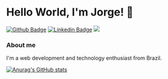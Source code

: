 # Hello World, I'm Jorge! 👋

[![Github Badge](https://img.shields.io/badge/-Github-000?style=flat-square&logo=Github&logoColor=white&link=https://github.com/jorgedobkovski/)](https://github.com/jorgedobkovski/) [![Linkedin Badge](https://img.shields.io/badge/-LinkedIn-blue?style=flat-square&logo=Linkedin&logoColor=white&link=https://www.linkedin.com/in/jorgedobkovski/)](https://www.linkedin.com/in/jorgedobkovski/) ![](https://dcbadge.vercel.app/api/shield/366417074857312267)

### About me
I'm a web development and technology enthusiast from Brazil.

[![Anurag's GitHub stats](https://github-readme-stats.vercel.app/api?username=jorgedobkovski&show_icons=true&theme=radical)](https://github.com/anuraghazra/github-readme-stats) 

<!--[![Top Langs](https://github-readme-stats.vercel.app/api/top-langs/?username=jorgedobkovski&theme=radical&layout=compact)](https://github.com/anuraghazra/github-readme-stats)-->


<!--
**jorgedobkovski/jorgedobkovski** is a ✨ _special_ ✨ repository because its `README.md` (this file) appears on your GitHub profile.

Here are some ideas to get you started:

- 🔭 I’m currently working on ...
- 🌱 I’m currently learning ...
- 👯 I’m looking to collaborate on ...
- 🤔 I’m looking for help with ...
- 💬 Ask me about ...
- 📫 How to reach me: ...
- 😄 Pronouns: ...
- ⚡ Fun fact: ...
-->
